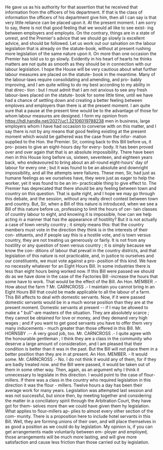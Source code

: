 He gave us as his authority for that assertion that he received that information from the officers of his department. If that is the class of information the officers of his department give him, then all I can say is that very little reliance can be placed upon it. At the present moment. I am sorry to say, there is not that good feeling that we would all like to see exist- ing between employers and employés. On the contrary, things are in a state of unrest, and the Premier's advice that we should go slowly is excellent advice, and should be followed. Let us work out our salvation on the labour legislation that is already on the statute-book, without at present rushing more legislation of the same nature upon it. On more than one occasion the Premier has told us to go slowly. Evidently in his heart of hearts he thinks matters are not quite as smooth as they should be in connection with our labour legislation. I hope the House will be very cautious about what further labour measures are placed on the statute- book in the meantime. Many of the labour-laws require consolidating and amending, and pro- bably improving, and I am quite willing to do my best according to my ability in that direc- tion : but I must admit that I am not anxious to see any fresh labour-laws placed on the statute- book for some little time, until we have had a chance of settling down and creating a better feeling between emploves and employers than there is at the present moment. I am quite sure that a pause at the present time would be to the advantage of those for whom labour measures are designed. I form my opinion from https://hdl.handle.net/2027/uc1.32106019788238 men in business, large employers whom I have had occasion to converse with on this matter, and I say there is not by any means that good feeling existing at the present moment which would be gathered was the case from the infor- mation supplied to the Hon. the Premier. Sir, coming back to this Bill before us, it pro- poses to give an eight-hours day for every- body. It has been proved over and over again that that is an absolute impossibility. There have been men in this House long before us, sixteen, seventeen, and eighteen years back, who endeavoured to bring about an all-round eight-hours' day of labour for every one ; but it was found to be an absolute and downright impossibility, and all the attempts were failures. These men, Sir, had just as humane feelings as we ourselves have, they were just as eager to help the worker, yet it was found to be an im- practicable thing to give effect to. The Premier has deprecated that there should be any feeling between town and country on this question. That is quite right, and I hope we may go through this debate, and the session, without any really direct contest between town and country. But, Sir, when a Bill of this nature is introduced, when we see a Bill of this nature before us, professing to limit the hours of cer- tain classes of country labour to eight, and knowing it is impossible, how can we help acting in a manner that has the appearance of hostility? But it is not actually a case of town versity country ; it simply means this: that the country members must vote in the direction they think is in the interests of their con- stituents, and if people say this is a hostile vote, and is town versus country, they are not treating us generously or fairly. It is not from any hostility or any question of town versus country ; it is simply because we know the con- ditions of labour that prevail in the country districts, and that legislation of this nature is not practicable, and, in justice to ourselves and our constituents, we must vote against a pro- position of this kind. We have no necessity whatever for an Eight Hours Bill. In some industries there is less than eight hours being worked now. If this Bill were passed we should do as we have done in the case of the Factories Bill -increase the hours that some have to work. That would be the effect of the Bill. An Hon. MEMBER .- How about the farm ? Mr. CARNCROSS .- I maintain you cannot bring in an Eight Hours Bill that could be made applicable to all the labour of a farm. This Bill affects to deal with domestic servants. Now, if it were passed domestic servants would be in a much worse position than they are at the present moment. Domestic servants at present -- if I may be allowed to make a " bull"-are masters of the situation. They are absolutely scarce ; they cannot be obtained for love or money, and they demand very high wages ; and if you want to get good servants you have to offer them very many inducements - much greater than those offered in this Bill. Mr. HORNSBY .-- A very good job, too. Mr. CARNCROSS .- I quite agree with the honourable gentleman ; I think they are a class in the community who deserve a large amount of consideration, and I am pleased that their condition is better than it was in the past. But the Bill will not place them in a better position than they are in at present. An Hon. MEMBER. - It would some. Mr. CARNCROSS .- No. I do not think it would any of them, for if they are badly treated now. and the Bill were passed, it would be taken out of them in some other way. Then, again, as an argument why I think it unnecessary to legislate in this direction. I would point to the case of flour-millers. If there was a class in the country who required legislation in this direction it was the flour - millers. Twelve hours a day has been their average work for many years. Legislation was attempted last session and was not successful, but since then, by meeting together and considering the matter in a conciliatory spirit through the Arbitration Court, they have got for them- selves more than we could have given them hy legislation. What applies to flour-millers ap- plies to almost every other section of the com- munity. There is a proposition here to include hotel servants in this Bill. Well, they are forming unions of their own, and will place themselves in as good a position as we could do by legislation. My opinion is, if you can get arrangements made voluntarily between em- ployer and employed, those arrangements will be much more lasting, and will give more satisfaction and cause less friction than those carried out by legislation. 